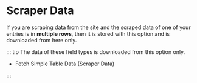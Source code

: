 # Scraper Data

If you are scraping data from the site and the scraped data of one of your entries is in **multiple rows**, then it is stored with this option and is downloaded from here only.

::: tip
The data of these field types is downloaded from this option only.

- Fetch Simple Table Data (Scraper Data)

:::